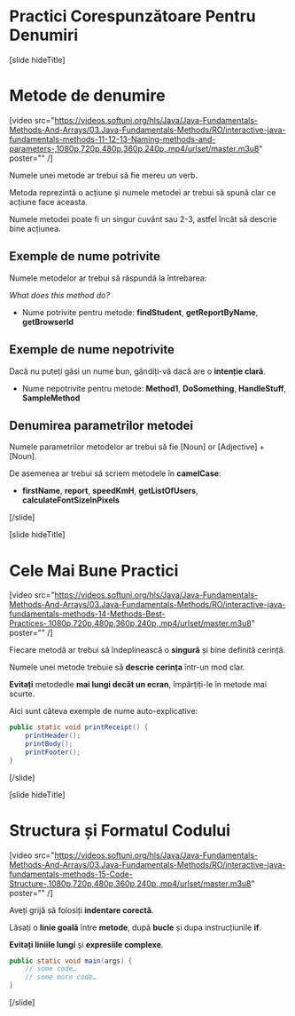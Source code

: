 # Practici Corespunzătoare Pentru Denumiri

[slide hideTitle]
# Metode de denumire
[video src="https://videos.softuni.org/hls/Java/Java-Fundamentals-Methods-And-Arrays/03.Java-Fundamentals-Methods/RO/interactive-java-fundamentals-methods-11-12-13-Naming-methods-and-parameters-,1080p,720p,480p,360p,240p,.mp4/urlset/master.m3u8" poster="" /]

Numele unei metode ar trebui să fie mereu un verb.

Metoda reprezintă o acțiune și numele metodei ar trebui să spună clar ce acțiune face aceasta.

Numele metodei poate fi un singur cuvânt sau 2-3, astfel încât să descrie bine acțiunea.

## Exemple de nume potrivite

Numele metodelor ar trebui să răspundă la întrebarea:

*What does this method do?*

* Nume potrivite pentru metode: **findStudent**, **getReportByName**, **getBrowserId**


## Exemple de nume nepotrivite

Dacă nu puteți găsi un nume bun, gândiți-vă dacă are o **intenție clară**.

* Nume nepotrivite pentru metode: **Method1**, **DoSomething**, **HandleStuff**, **SampleMethod**


## Denumirea parametrilor metodei

Numele parametrilor metodelor ar trebui să fie \[Noun\] or \[Adjective\] + \[Noun\]. 

De asemenea ar trebui să scriem metodele în **camelCase**:

- **firstName**, **report**, **speedKmH**, **getListOfUsers**, **calculateFontSizeInPixels**

[/slide]

[slide hideTitle]
# Cele Mai Bune Practici 

[video src="https://videos.softuni.org/hls/Java/Java-Fundamentals-Methods-And-Arrays/03.Java-Fundamentals-Methods/RO/interactive-java-fundamentals-methods-14-Methods-Best-Practices-,1080p,720p,480p,360p,240p,.mp4/urlset/master.m3u8" poster="" /]

Fiecare metodă ar trebui să îndeplinească o **singură** și bine definită cerință.

Numele unei metode trebuie să **descrie cerința** într-un mod clar.

**Evitați** metodedle **mai lungi decăt un ecran**, împărțiți-le în metode mai scurte.

Aici sunt câteva exemple de nume auto-explicative:

```Java
public static void printReceipt() {
    printHeader();
    printBody();
    printFooter();
}
```
[/slide]

[slide hideTitle]
# Structura și Formatul Codului
[video src="https://videos.softuni.org/hls/Java/Java-Fundamentals-Methods-And-Arrays/03.Java-Fundamentals-Methods/RO/interactive-java-fundamentals-methods-15-Code-Structure-,1080p,720p,480p,360p,240p,.mp4/urlset/master.m3u8" poster="" /]


Aveți grijă să folosiți **indentare corectă**.

Lăsați o **linie goală** între **metode**, după **bucle** și dupa instrucțiunile **if**.

**Evitați liniile lungi** și **expresiile complexe**.

```Java
public static void main(args) {
    // some code…
    // some more code…
}
```
[/slide]